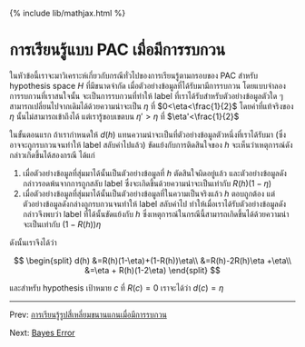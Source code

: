 {% include lib/mathjax.html %}
# การเรียนรู้แบบ PAC เมื่อมีการรบกวน

ในหัวข้อนี้เราจะมาวิเคราะห์เกี่ยวกับกรณีทั่วไปของการเรียนรู้ตามกรอบของ PAC สำหรับ hypothesis space  $H$ ที่มีขนาดจำกัด เมื่อตัวอย่างข้อมูลที่ได้รับมามีการรบกวน
โดยแบบจำลองการรบกวนที่เราสนใจนั้น จะเป็นการรบกวนที่ทำให้ label ที่เราได้รับสำหรับตัวอย่างข้อมูลตัวใด ๆ
สามารถเปลี่ยนไปจากเดิมได้ด้วยความน่าจะเป็น $\eta$ ที่ $0<\eta<\frac{1}{2}$ โดยค่าที่แท้จริงของ $\eta$ นั้นไม่สามารถเข้าถึงได้
แต่เรารู้ขอบเขตบน $\eta'>\eta$ ที่ $\eta'<\frac{1}{2}$

ในขั้นตอนแรก ถ้าเรากำหนดให้ $d(h)$ แทนความน่าจะเป็นที่ตัวอย่างข้อมูลตัวหนึ่งที่เราได้รับมา
(ซึ่งอาจจะถูกรบกวนจนทำให้ label สลับค่าไปแล้ว) ขัดแย้งกับการติดสินใจของ $h$
จะเห็นว่าเหตุการณ์ดังกล่าวเกิดขึ้นได้สองกรณี ได้แก่

1. เมื่อตัวอย่างข้อมูลที่สุ่มมาได้นั้นเป็นตัวอย่างข้อมูลที่ $h$ ตัดสินใจผิดอยู่แล้ว และตัวอย่างข้อมูลดังกล่าวรอดพ้นจากการถูกสลับ label
ซึ่งจะเกิดขึ้นด้วยความน่าจะเป็นเท่ากับ $R(h)(1-\eta)$
1. เมื่อตัวอย่างข้อมูลที่สุ่มมาได้นั้นเป็นตัวอย่างข้อมูลที่ในความเป็นจริงแล้ว $h$ ตอบถูกต้อง แต่ตัวอย่างข้อมูลดังกล่างถูกรบกวนจนทำให้ label สลับค่าไป ทำให้เมื่อเราได้รับตัวอย่างข้อมูลดังกล่าวจึงพบว่า label ที่ได้นั้นขัดแย้งกับ $h$ ซึ่งเหตุการณ์ในกรณีนี้สามารถเกิดขึ้นได้ด้วยความน่าจะเป็นเท่ากับ $(1-R(h))\eta$

ดังนั้นเราจึงได้ว่า

$$
\begin{split}
d(h) &=R(h)(1-\eta)+(1-R(h))\eta\\
&=R(h)-2R(h)\eta +\eta\\
&=\eta + R(h)(1-2\eta)
\end{split}
$$

และสำหรับ hypothesis เป้าหมาย $c$ ที่ $R(c)=0$ เราจะได้ว่า $d(c)=\eta$

----
Prev: [การเรียนรู้รูปสี่เหลี่ยมขนานแกนเมื่อมีการรบกวน](https://vacharapat.github.io/Computational-Learning-Theory/docs/stochastic1)

Next: [Bayes Error](https://vacharapat.github.io/Computational-Learning-Theory/docs/stochastic3)
